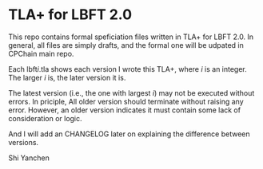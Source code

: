# TLA+ for LBFT 2.0

This repo contains formal speficiation files written in TLA+ for LBFT 2.0. 
In general, all files are simply drafts, and the formal one will be udpated in CPChain main repo. 

Each lbft*i*.tla shows each version I wrote this TLA+, where *i* is an integer. The larger *i* is, the later version it is. 

The latest version (i.e., the one with largest *i*) may not be executed without errors. 
In priciple, All older version should terminate without raising any error. 
However, an older version indicates it must contain some lack of consideration or logic. 

And I will add an CHANGELOG later on explaining the difference between versions.

Shi Yanchen
